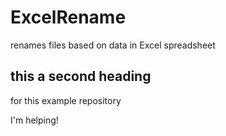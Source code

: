 # ExcelRename
renames files based on data in Excel spreadsheet

## this a second heading

for this example repository

I'm helping!
